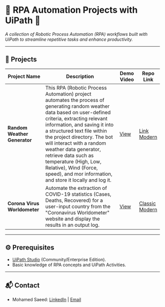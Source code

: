 # 🚀 RPA Automation Projects with UiPath 🤖
 
*A collection of Robotic Process Automation (RPA) workflows built with UiPath to streamline repetitive tasks and enhance productivity.*

---

## 📂 Projects

| Project Name | Description | Demo Video | Repo Link | 
|--------------|-------------|------------|-----------|
| **Random Weather Generator** | This RPA (Robotic Process Automation) project automates the process of generating random weather data based on user-defined criteria, extracting relevant information, and saving it into a structured text file within the project directory. The bot will interact with a random weather data generator, retrieve data such as temperature (High, Low, Relative), Wind (Force, speed), and mor information, and store it locally and log it. | [View](https://youtu.be/nxPtOnRx7Z4) | [Link](/Random%20Weather%20Generator) <br> [Modern](/Random%20Weather%20Generator%20(Modern)) |
| **Corona Virus Worldometer** | Automate the extraction of COVID-19 statistics (Cases, Deaths, Recovered) for a user-input country from the "Coronavirus Worldometer" website and display the results in an output log. | [View](https://youtu.be/XqKEW6Bv-m8) | [Classic](/Corona%20Virus%20Worldometer) <br> [Modern](/Corona%20Virus%20Worldometer%20(Modern)) |

---

## ⚙️ Prerequisites
- [UiPath Studio](https://www.uipath.com/downloads) (Community/Enterprise Edition).
- Basic knowledge of RPA concepts and UiPath Activities.

---

## 📬 Contact 
- Mohamed Saeed: [LinkedIn](https://www.linkedin.com/in/m0hamedsaeed/) | [Email](mailto:msaeed.abdelrazek@gmail.com)
